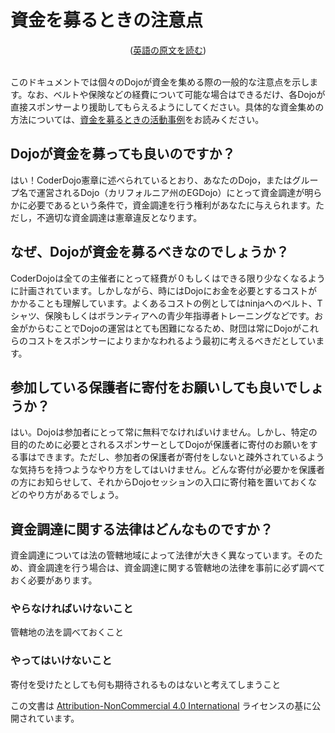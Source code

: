 # 資金を募るときの注意点
<center>(<a href="http://kata.coderdojo.com/images/c/cd/FundraisingGuidelines.pdf">英語の原文を読む</a>)</center>
<br/>

このドキュメントでは個々のDojoが資金を集める際の一般的な注意点を示します。なお、ベルトや保険などの経費について可能な場合はできるだけ、各Dojoが直接スポンサーより援助してもらえるようにしてください。具体的な資金集めの方法については、[資金を募るときの活動事例](/docs/fundraising-methods)をお読みください。

## Dojoが資金を募っても良いのですか？

はい！CoderDojo憲章に述べられているとおり、あなたのDojo，またはグループ名で運営されるDojo（カリフォルニア州のEGDojo）にとって資金調達が明らかに必要であるという条件で，資金調達を行う権利があなたに与えられます。ただし，不適切な資金調達は憲章違反となります。

## なぜ、Dojoが資金を募るべきなのでしょうか？

CoderDojoは全ての主催者にとって経費が０もしくはできる限り少なくなるように計画されています。しかしながら、時にはDojoにお金を必要とするコストがかかることも理解しています。よくあるコストの例としてはninjaへのベルト、Tシャツ、保険もしくはボランティアへの青少年指導者トレーニングなどです。お金がからむことでDojoの運営はとても困難になるため、財団は常にDojoがこれらのコストをスポンサーによりまかなわれるよう最初に考えるべきだとしています。

## 参加している保護者に寄付をお願いしても良いでしょうか？

はい。Dojoは参加者にとって常に無料でなければいけません。しかし、特定の目的のために必要とされるスポンサーとしてDojoが保護者に寄付のお願いをする事はできます。ただし、参加者の保護者が寄付をしないと疎外されているような気持ちを持つようなやり方をしてはいけません。どんな寄付が必要かを保護者の方にお知らせして、それからDojoセッションの入口に寄付箱を置いておくなどのやり方があるでしょう。

## 資金調達に関する法律はどんなものですか？

資金調達については法の管轄地域によって法律が大きく異なっています。そのため、資金調達を行う場合は、資金調達に関する管轄地の法律を事前に必ず調べておく必要があります。

### やらなければいけないこと
管轄地の法を調べておくこと 

### やってはいけないこと
寄付を受けたとしても何も期待されるものはないと考えてしまうこと
<br/>

この文書は [Attribution-NonCommercial 4.0 International](https://creativecommons.org/licenses/by-nc/4.0/deed.ja) ライセンスの基に公開されています。
